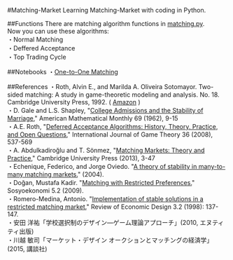 #Matching-Market
Learning Matching-Market with coding in Python.  

##Functions
There are matching algorithm functions in [matching.py](https://github.com/ogaway/Matching-Market/blob/master/matching.py).   
Now you can use these algorithms:  
・Normal Matching  
・Deffered Acceptance  
・Top Trading Cycle  

##Notebooks
・[One-to-One Matching](http://nbviewer.ipython.org/github/ogaway/Matching-Market/blob/master/One-to-One.ipynb)  
  
##References
・Roth, Alvin E., and Marilda A. Oliveira Sotomayor. Two-sided matching: A study in game-theoretic modeling and analysis. No. 18. Cambridge University Press, 1992. ( [Amazon](http://www.amazon.co.jp/dp/0521437881) )  
・D. Gale and L.S. Shapley, "[College Admissions and the Stability of Marriage](http://www.jstor.org/stable/2312726?seq=1#page_scan_tab_contents)," American Mathematical Monthly 69 (1962), 9-15  
・A.E. Roth, "[Deferred Acceptance Algorithms: History, Theory, Practice, and Open Questions](http://link.springer.com/article/10.1007/s00182-008-0117-6)," International Journal of Game Theory 36 (2008), 537-569  
・A. Abdulkadiroğlu and T. Sönmez, "[Matching Markets: Theory and Practice](http://ebooks.cambridge.org/chapter.jsf?bid=CBO9781139060011&cid=CBO9781139060011A010&tabName=Chapter)," Cambridge University Press (2013), 3-47  
・Echenique, Federico, and Jorge Oviedo. "[A theory of stability in many-to-many matching markets.](http://papers.ssrn.com/sol3/papers.cfm?abstract_id=691443)" (2004).  
・Doğan, Mustafa Kadir. "[Matching with Restricted Preferences.](http://dergipark.ulakbim.gov.tr/sosyoekonomi/article/view/5000080555)" Sosyoekonomi 5.2 (2009).  
・Romero-Medina, Antonio. "[Implementation of stable solutions in a restricted matching market.](http://link.springer.com/article/10.1007/s100580050009)" Review of Economic Design 3.2 (1998): 137-147.  
・安田 洋祐「学校選択制のデザイン―ゲーム理論アプローチ」(2010, エヌティティ出版)  
・川越 敏司「マーケット・デザイン オークションとマッチングの経済学」(2015, 講談社)  
